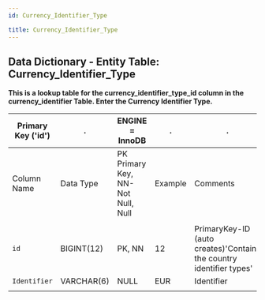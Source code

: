 ```yaml
---
id: Currency_Identifier_Type

title: Currency_Identifier_Type
---
```


## Data Dictionary - Entity Table: Currency_Identifier_Type

**This is a lookup table for the currency_identifier_type_id column in the currency_identifier Table. Enter the Currency Identifier Type.**


| Primary Key ('id')|.|ENGINE = InnoDB|.|.|
|---|---|---|---|---|
|Column Name|Data Type|PK Primary Key, NN-Not Null, Null|Example|Comments|
||
|`id`|BIGINT(12)|PK, NN|12|PrimaryKey-ID (auto creates)'Contains the country identifier types'|
|`Identifier`|VARCHAR(6)|NULL|EUR|Identifier|
||
